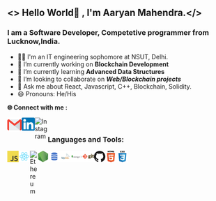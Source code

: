 ## <> Hello World👋 , I'm Aaryan Mahendra.</>
   
  ### I am a Software Developer, Competetive programmer from Lucknow,India.
  
 - 👨‍🎓 I'm an IT engineering sophomore at NSUT, Delhi.
 - 🔭 I’m currently working on **Blockchain Development**
- 🌱 I’m currently learning **Advanced Data Structures**
- 👯 I’m looking to collaborate on ***Web/Blockchain projects***
- 💬 Ask me about React, Javascript, C++, Blockchain, Solidity.
- 😄 Pronouns: He/His

**🌐 Connect with me :**

<a href="mailto:aaryanmahendra22835@gmail.com"><img align="left" alt="Gmail" width="33px" src="https://github.com/deut-erium/deut-erium/raw/master/assets/gmail.svg" /></a>
[<img align="left" alt="LinkedIn" width="30px" src="https://github.com/deut-erium/deut-erium/raw/master/assets/linkedin.svg" />][linkedin]
[<img align="left" alt="Instagram" width="30px" src="https://cdn.jsdelivr.net/npm/simple-icons@v3/icons/instagram.svg" />][instagram]

<br />


### Languages and Tools:

[<img align="left" alt="JavaScript" width="26px" src="https://raw.githubusercontent.com/github/explore/80688e429a7d4ef2fca1e82350fe8e3517d3494d/topics/javascript/javascript.png" />]()
[<img align="left" alt="React" width="26px" src="https://raw.githubusercontent.com/github/explore/80688e429a7d4ef2fca1e82350fe8e3517d3494d/topics/react/react.png" />]()
[<img align="left" alt="Ethereum" width="17px" src="https://upload.wikimedia.org/wikipedia/commons/thumb/0/05/Ethereum_logo_2014.svg/384px-Ethereum_logo_2014.svg.png" />]()
[<img align="left" alt="Node.js" width="26px" src="https://raw.githubusercontent.com/github/explore/80688e429a7d4ef2fca1e82350fe8e3517d3494d/topics/nodejs/nodejs.png" />]()
[<img align="left" alt="SQL" width="26px" src="https://raw.githubusercontent.com/github/explore/80688e429a7d4ef2fca1e82350fe8e3517d3494d/topics/sql/sql.png" />]()
[<img align="left" alt="MySQL" width="26px" src="https://raw.githubusercontent.com/github/explore/80688e429a7d4ef2fca1e82350fe8e3517d3494d/topics/mysql/mysql.png" />]()
[<img align="left" alt="MongoDB" width="26px" src="https://raw.githubusercontent.com/github/explore/80688e429a7d4ef2fca1e82350fe8e3517d3494d/topics/mongodb/mongodb.png" />]()
[<img align="left" alt="Git" width="26px" src="https://raw.githubusercontent.com/github/explore/80688e429a7d4ef2fca1e82350fe8e3517d3494d/topics/git/git.png" />]()
[<img align="left" alt="GitHub" width="26px" src="https://raw.githubusercontent.com/github/explore/78df643247d429f6cc873026c0622819ad797942/topics/github/github.png" />]()
[<img align="left" alt="HTML5" width="26px" src="https://raw.githubusercontent.com/github/explore/80688e429a7d4ef2fca1e82350fe8e3517d3494d/topics/html/html.png" />]()
[<img align="left" alt="CSS3" width="26px" src="https://raw.githubusercontent.com/github/explore/80688e429a7d4ef2fca1e82350fe8e3517d3494d/topics/css/css.png" />]()



[instagram]: https://www.instagram.com/aaryanmahendra/
[linkedin]: https://www.linkedin.com/in/aaryan-mahendra/



   


